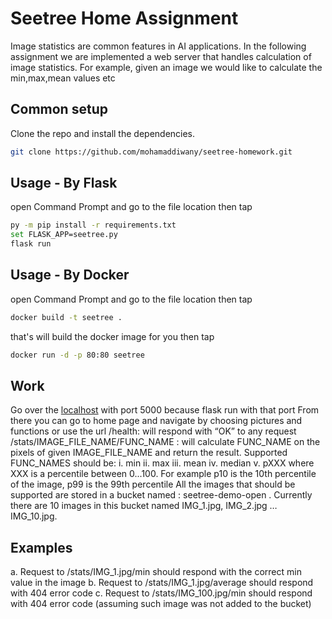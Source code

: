 # Seetree Home Assignment
Image statistics are common features in AI applications.
In the following assignment we are implemented a web server that handles
calculation of image statistics. For example, given an image we would like to calculate the
min,max,mean values etc

## Common setup
Clone the repo and install the dependencies.
```bash
git clone https://github.com/mohamaddiwany/seetree-homework.git
```

## Usage - By Flask

open Command Prompt and go to the file location then tap 
```bash
py -m pip install -r requirements.txt
set FLASK_APP=seetree.py
flask run
```
## Usage - By Docker

open Command Prompt and go to the file location then tap
```bash
docker build -t seetree .
```
that's will build the docker image for you then tap
```bash
docker run -d -p 80:80 seetree
```
## Work
Go over the [localhost](https://127.0.0.0:5000) with port 5000 because flask run with that port
From there you can go to home page and navigate by choosing pictures and functions or use the url
/health: will respond with “OK” to any request
/stats/IMAGE_FILE_NAME/FUNC_NAME : will calculate FUNC_NAME on the
pixels of given IMAGE_FILE_NAME and return the result. Supported
FUNC_NAMES should be:
i. min
ii. max
iii. mean
iv. median
v. pXXX where XXX is a percentile between 0...100. For example p10 is the
10th percentile of the image, p99 is the 99th percentile
All the images that should be supported are stored in a bucket named :
seetree-demo-open .
Currently there are 10 images in this bucket named IMG_1.jpg, IMG_2.jpg …
IMG_10.jpg. 

## Examples
a. Request to /stats/IMG_1.jpg/min should respond with the correct min value in the
image
b. Request to /stats/IMG_1.jpg/average should respond with 404 error code
c. Request to /stats/IMG_100.jpg/min should respond with 404 error code
(assuming such image was not added to the bucket)


